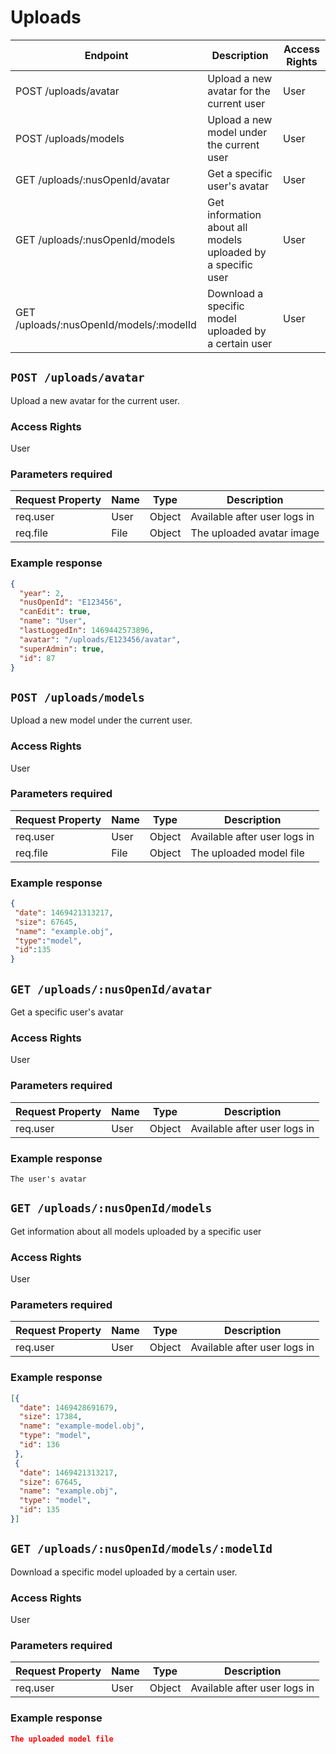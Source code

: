 # Uploads
|                  Endpoint                 |                           Description                          | Access Rights |
|-------------------------------------------|----------------------------------------------------------------|---------------|
|            POST /uploads/avatar           |            Upload a new avatar for the current user            |      User     |
|           POST /uploads/models            |            Upload a new model under the current user           |      User     |
|      GET /uploads/:nusOpenId/avatar       |                  Get a specific user's avatar                  |      User     |
|      GET /uploads/:nusOpenId/models       |  Get information about all models uploaded by a specific user  |      User     |
|  GET /uploads/:nusOpenId/models/:modelId  |      Download a specific model uploaded by a certain user      |      User     |


## `POST /uploads/avatar`
Upload a new avatar for the current user.

### Access Rights
User

### Parameters required
| Request Property |  Name  |   Type   |           Description           |
|------------------|--------|----------|---------------------------------|
|     req.user     |  User  |  Object  |  Available after user logs in   |
|     req.file     |  File  |  Object  |    The uploaded avatar image    |

### Example response
```json
{ 
  "year": 2,
  "nusOpenId": "E123456",
  "canEdit": true,
  "name": "User",
  "lastLoggedIn": 1469442573896,
  "avatar": "/uploads/E123456/avatar",
  "superAdmin": true,
  "id": 87
}
```

## `POST /uploads/models`
Upload a new model under the current user.

### Access Rights
User

### Parameters required
| Request Property |  Name  |   Type   |           Description           |
|------------------|--------|----------|---------------------------------|
|     req.user     |  User  |  Object  |  Available after user logs in   |
|     req.file     |  File  |  Object  |    The uploaded model file      |

### Example response
```json
{
 "date": 1469421313217,
 "size": 67645,
 "name": "example.obj",
 "type":"model",
 "id":135
}
```

## `GET /uploads/:nusOpenId/avatar`
Get a specific user's avatar 

### Access Rights
User

### Parameters required
| Request Property |  Name  |   Type   |           Description           |
|------------------|--------|----------|---------------------------------|
|     req.user     |  User  |  Object  |  Available after user logs in   |


### Example response
```
The user's avatar
```

## `GET /uploads/:nusOpenId/models`
Get information about all models uploaded by a specific user

### Access Rights
User

### Parameters required
| Request Property |  Name  |   Type   |           Description           |
|------------------|--------|----------|---------------------------------|
|     req.user     |  User  |  Object  |  Available after user logs in   |


### Example response
```json
[{
  "date": 1469428691679,
  "size": 17384,
  "name": "example-model.obj",
  "type": "model",
  "id": 136
 },
 {
  "date": 1469421313217,
  "size": 67645,
  "name": "example.obj",
  "type": "model",
  "id": 135
}]
```


## `GET /uploads/:nusOpenId/models/:modelId`
Download a specific model uploaded by a certain user.

### Access Rights
User

### Parameters required
| Request Property |  Name  |   Type   |           Description           |
|------------------|--------|----------|---------------------------------|
|     req.user     |  User  |  Object  |  Available after user logs in   |


### Example response
```json
The uploaded model file
```